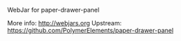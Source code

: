 WebJar for paper-drawer-panel

More info: http://webjars.org
Upstream:  https://github.com/PolymerElements/paper-drawer-panel